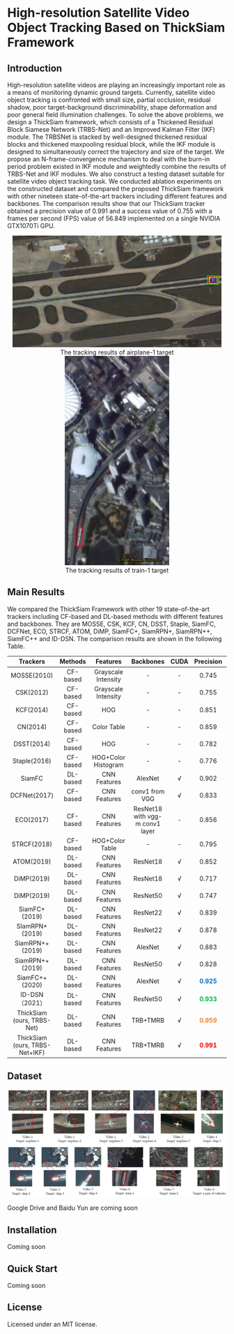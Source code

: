 # High-resolution Satellite Video Object Tracking Based on ThickSiam Framework

## Introduction

High-resolution satellite videos are playing an increasingly important role as a means of monitoring dynamic ground targets. Currently, satellite video object tracking is confronted with small size, partial occlusion, residual shadow, poor target-background discriminability, shape deformation and poor general field illumination challenges. To solve the above problems, we design a ThickSiam framework, which consists of a Thickened Residual Block Siamese Network (TRBS-Net) and an Improved Kalman Filter (IKF) module. The TRBSNet is stacked by well-designed thickened residual blocks and thickened maxpooling residual block, while the IKF module is designed to simultaneously correct the trajectory and size of the target. We propose an N-frame-convergence mechanism to deal with the burn-in period problem existed in IKF module and weightedly combine the results of TRBS-Net and IKF modules. We also construct a testing dataset suitable for satellite video object tracking task. We conducted ablation experiments on the constructed dataset and compared the proposed ThickSiam framework with other nineteen state-of-the-art trackers including different features and backbones. The comparison results show that our ThickSiam tracker obtained a precision value of 0.991 and a success value of 0.755 with a frames per second (FPS) value of 56.849 implemented on a single NVIDIA GTX1070Ti GPU.


<div align=center>
<img src = "demo/airplane-1.gif" />
</div>

<center>The tracking results of airplane-1 target</center>

<div align=center>
<img src = "demo/train-1.gif" width="240" height="480" />
</div>

<center>The tracking results of train-1 target</center>

## Main Results

We compared the ThickSiam Framework with other 19 state-of-the-art trackers including CF-based and DL-based methods with different features and backbones. They are MOSSE, CSK, KCF, CN, DSST, Staple, SiamFC, DCFNet, ECO, STRCF, ATOM, DiMP, SiamFC+, SiamRPN+, SiamRPN++, SiamFC++ and ID-DSN. The comparison results are shown in the following Table.

|             Trackers           |  Methods |       Features       |            Backbones            | CUDA | Precision | Success |   FPS   |
|:------------------------------:|:--------:|:--------------------:|:-------------------------------:|:----:|:---------:|:-------:|:-------:|
| MOSSE(2010)                    | CF-based |  Grayscale Intensity | -                               | - | 0.745     | 0.48    | 4.964   |
| CSK(2012)                      | CF-based |  Grayscale Intensity | -                               | - | 0.755     | 0.512   | 5.478   |
| KCF(2014)                      | CF-based | HOG                  | -                               | - | 0.851     | 0.634   | 18.21   |
| CN(2014)                       | CF-based | Color Table          | -                               | - | 0.859     | 0.609   | 8.763   |
| DSST(2014)                     | CF-based | HOG                  | -                               | - | 0.782     | 0.596   | 9.72    |
| Staple(2016)                   | CF-based | HOG+Color Histogram  | -                               | - | 0.776     | 0.58    | 10.887  |
| SiamFC                         | DL-based | CNN Features         | AlexNet                         | √ | 0.902     | 0.663   | <font color=#00B050 >**127.174**</font> |
| DCFNet(2017)                   | CF-based | CNN Features         | conv1 from VGG                  | √ | 0.833     | 0.644   | 12.4    |
| ECO(2017)                      | CF-based | CNN Features         | ResNet18 with vgg-m conv1 layer | - | 0.856     | 0.645   | 3.998   |
| STRCF(2018)                    | CF-based | HOG+Color Table      | -                               | - | 0.795     | 0.557   | 7.498   |
| ATOM(2019)                     | DL-based | CNN Features         | ResNet18                        | √ | 0.852     | 0.622   | 10.771  |
| DiMP(2019)                     | DL-based | CNN Features         | ResNet18                        | √ | 0.717     | 0.545   | 12.697  |
| DiMP(2019)                     | DL-based | CNN Features         | ResNet50                        | √ | 0.747     | 0.597   | 11.239  |
| SiamFC+(2019)                  | DL-based | CNN Features         | ResNet22                        | √ | 0.839     | 0.652   | 59.333  |
| SIamRPN+(2019)                 | DL-based | CNN Features         | ResNet22                        | √ | 0.878     | 0.618   | <font color=#0070C0 >**114.867**</font> |
| SiamRPN++(2019)                | DL-based | CNN Features         | AlexNet                         | √ | 0.883     | 0.656   | <font color=#FF000 >**144.783**</font> |
| SiamRPN++(2019)                | DL-based | CNN Features         | ResNet50                        | √ | 0.828     | 0.655   | 31.617  |
| SiamFC++(2020)                 | DL-based | CNN Features         | AlexNet                         | √ | <font color=#0070C0 >**0.925**</font> | <font color=#0070C0 >**0.699**</font>   | <font color=#ED8030 >**139.828**</font> |
| ID-DSN（2021）                  | DL-based | CNN Features         | ResNet50                        | √ | <font color=#00B050 >**0.933**</font> | <font color=#00B050 >**0.718**</font>   | 31.167  |
| ThickSiam (ours, TRBS-Net)     | DL-based | CNN Features         | TRB+TMRB                        | √ | <font color=#ED8030 >**0.959**</font> | <font color=#ED8030 >**0.721**</font>   | 56.758  |
| ThickSiam (ours, TRBS-Net+IKF) | DL-based | CNN Features         | TRB+TMRB                        | √ | <font color=#FF000 >**0.991**</font>  | <font color=#FF000 >**0.755**</font>    | 56.758  |


## Dataset

<img src="dataset/dataset.png" />

Google Drive and Baidu Yun are coming soon

## Installation 
Coming soon

## Quick Start
Coming soon

## License
Licensed under an MIT license.
